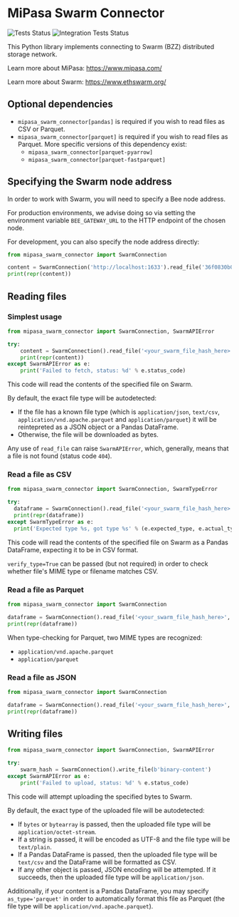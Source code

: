 # MiPasa Swarm Connector

![Tests Status](https://github.com/MiPasa/mipasa-swarm-connector/actions/workflows/tests.yaml/badge.svg) ![Integration Tests Status](https://github.com/MiPasa/mipasa-swarm-connector/actions/workflows/integration.yaml/badge.svg)

This Python library implements connecting to Swarm (BZZ) distributed storage network.

Learn more about MiPasa: https://www.mipasa.com/

Learn more about Swarm: https://www.ethswarm.org/

## Optional dependencies

- `mipasa_swarm_connector[pandas]` is required if you wish to read files as CSV or Parquet.
- `mipasa_swarm_connector[parquet]` is required if you wish to read files as Parquet. More specific versions of this dependency exist:
  - `mipasa_swarm_connector[parquet-pyarrow]`
  - `mipasa_swarm_connector[parquet-fastparquet]`

## Specifying the Swarm node address

In order to work with Swarm, you will need to specify a Bee node address.

For production environments, we advise doing so via setting the environment variable `BEE_GATEWAY_URL` to the HTTP endpoint of the chosen node.

For development, you can also specify the node address directly:

```python
from mipasa_swarm_connector import SwarmConnection

content = SwarmConnection('http://localhost:1633').read_file('36f0830b0ece6273a50cc0ff58c4597883e8e41ea9c8ddabb0d87d6b0ca95a1a')
print(repr(content))
```

## Reading files

### Simplest usage

```python
from mipasa_swarm_connector import SwarmConnection, SwarmAPIError

try:
    content = SwarmConnection().read_file('<your_swarm_file_hash_here>')
    print(repr(content))
except SwarmAPIError as e:
    print('Failed to fetch, status: %d' % e.status_code)
```

This code will read the contents of the specified file on Swarm.

By default, the exact file type will be autodetected:

- If the file has a known file type (which is `application/json`, `text/csv`, `application/vnd.apache.parquet` and `application/parquet`) it will be reintepreted as a JSON object or a Pandas DataFrame.
- Otherwise, the file will be downloaded as bytes.

Any use of `read_file` can raise `SwarmAPIError`, which, generally, means that a file is not found (status code `404`).

### Read a file as CSV

```python
from mipasa_swarm_connector import SwarmConnection, SwarmTypeError

try:
  dataframe = SwarmConnection().read_file('<your_swarm_file_hash_here>', as_type='csv', verify_type=True)
  print(repr(dataframe))
except SwarmTypeError as e:
  print('Expected type %s, got type %s' % (e.expected_type, e.actual_type))
```

This code will read the contents of the specified file on Swarm as a Pandas DataFrame, expecting it to be in CSV format.

`verify_type=True` can be passed (but not required) in order to check whether file's MIME type or filename matches CSV.

### Read a file as Parquet

```python
from mipasa_swarm_connector import SwarmConnection

dataframe = SwarmConnection().read_file('<your_swarm_file_hash_here>', as_type='parquet')
print(repr(dataframe))
```

When type-checking for Parquet, two MIME types are recognized:

- `application/vnd.apache.parquet`
- `application/parquet`

### Read a file as JSON

```python
from mipasa_swarm_connector import SwarmConnection

dataframe = SwarmConnection().read_file('<your_swarm_file_hash_here>', as_type='json')
print(repr(dataframe))
```



## Writing files

```python
from mipasa_swarm_connector import SwarmConnection, SwarmAPIError

try:
    swarm_hash = SwarmConnection().write_file(b'binary-content')
except SwarmAPIError as e:
    print('Failed to upload, status: %d' % e.status_code)
```

This code will attempt uploading the specified bytes to Swarm.

By default, the exact type of the uploaded file will be autodetected:

- If `bytes` or `bytearray` is passed, then the uploaded file type will be `application/octet-stream`.
- If a string is passed, it will be encoded as UTF-8 and the file type will be `text/plain`.
- If a Pandas DataFrame is passed, then the uploaded file type will be `text/csv` and the DataFrame will be formatted as CSV.
- If any other object is passed, JSON encoding will be attempted. If it succeeds, then the uploaded file type will be `application/json`.

Additionally, if your content is a Pandas DataFrame, you may specify `as_type='parquet'` in order to automatically format this file as Parquet (the file type will be `application/vnd.apache.parquet`).
